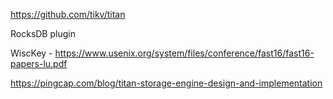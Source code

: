 
https://github.com/tikv/titan

RocksDB plugin

WiscKey - https://www.usenix.org/system/files/conference/fast16/fast16-papers-lu.pdf

https://pingcap.com/blog/titan-storage-engine-design-and-implementation
